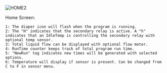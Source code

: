 ![HOME2](https://user-images.githubusercontent.com/83486730/119241300-495f9500-bb0a-11eb-8698-b69c5e57e39d.jpg)


Home Screen:

    1: The diaper icon will flash when the program is running.
    2: The "H" indicates that the secondary relay is active. A "h" indicates that an IdleTemp is controlling the secondary relay with optional temp sensor.
    3: Total liquid flow can be displayed with optional flow meter.
    4: RunTime counter keeps track of total program run time. 
    5: "NewRun" tag indicates new times will be generated with selected options.
    6: Temperature will display if sensor is present. Can be changed from C to F in sensor menu.

    
    
